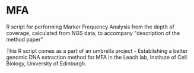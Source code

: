 # MFA
R script for performing Marker Frequency Analysis from the depth of coverage, calculated from NGS data, to accompany "description of the method paper"

This R script comes as a part of an umbrella project - Establishing a better genomic DNA extraction method for MFA in the Leach lab, Institute of Cell Biology, University of Edinburgh.
